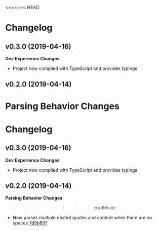 <<<<<<< HEAD
# Changelog

## v0.3.0 (2019-04-16)
**Dev Experience Changes**
- Project now compiled with TypeScript and provides typings

## v0.2.0 (2019-04-14)
**Parsing Behavior Changes**
=======
# Changelog

## v0.3.0 (2019-04-16)
**Dev Experience Changes**
- Project now compiled with TypeScript and provides typings

## v0.2.0 (2019-04-14)
**Parsing Behavior Changes**
>>>>>>> crudMovie
- Now parses multiple nested quotes and content when there are no spaces [7d9b897](https://github.com/mccormicka/string-argv/commit/7d9b89730ea112b829f2591e3e9cae4c0d0cc285)